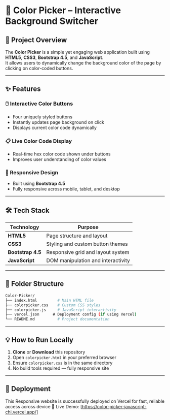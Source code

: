 # 🎨 Color Picker – Interactive Background Switcher

## 🎯 Project Overview

The **Color Picker** is a simple yet engaging web application built using **HTML5**, **CSS3**, **Bootstrap 4.5**, and **JavaScript**.  
It allows users to dynamically change the background color of the page by clicking on color-coded buttons.

---

## ✨ Features

### 🖱️ Interactive Color Buttons  
- Four uniquely styled buttons  
- Instantly updates page background on click  
- Displays current color code dynamically

### 📋 Live Color Code Display  
- Real-time hex color code shown under buttons  
- Improves user understanding of color values  

### 🎨 Responsive Design  
- Built using **Bootstrap 4.5**  
- Fully responsive across mobile, tablet, and desktop

---

## 🛠️ Tech Stack

| Technology        | Purpose                                 |
|-------------------|------------------------------------------|
| **HTML5**         | Page structure and layout                |
| **CSS3**          | Styling and custom button themes         |
| **Bootstrap 4.5** | Responsive grid and layout system        |
| **JavaScript**    | DOM manipulation and interactivity       |

---

## 📂 Folder Structure

```bash
Color-Picker/
├── index.html         # Main HTML file
├── colorpicker.css    # Custom CSS styles
├── colorpicker.js     # JavaScript interactivity
├── vercel.json      # Deployment config (if using Vercel)  
└── README.md          # Project documentation

```
---

## 💡 How to Run Locally

1. **Clone** or **Download** this repository  
2. Open `colorpicker.html` in your preferred browser  
3. Ensure `colorpicker.css` is in the same directory  
4. No build tools required — fully responsive site  

---

## 🚀 Deployment

This Responsive website is successfully deployed on Vercel for fast, reliable access across device
🔗 Live Demo: [https://color-picker-javascript-chi.vercel.app/]
